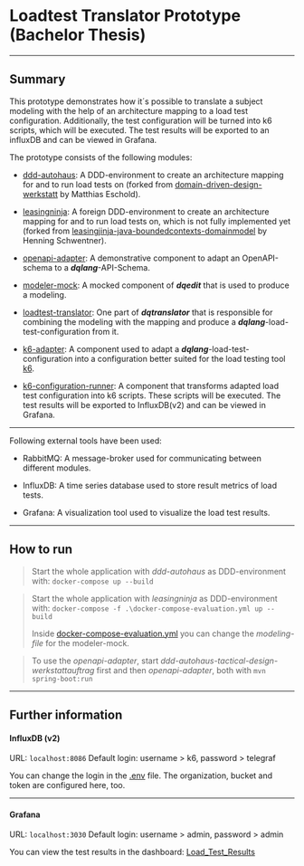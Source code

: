 # Loadtest Translator Prototype (Bachelor Thesis)

---
## Summary

This prototype demonstrates how it´s possible to translate a 
subject modeling with the help of an architecture mapping to a load test 
configuration. Additionally, the test configuration will be turned into 
k6 scripts, which will be executed. The test results will be exported to an
influxDB and can be viewed in Grafana.

The prototype consists of the following modules:

- [ddd-autohaus](https://github.com/dqualizer/loadtest-translator-prototype/tree/main/ddd-autohaus-tactical-design-werkstattauftrag):
A DDD-environment to create an architecture mapping for and to run load tests on (forked from [domain-driven-design-werkstatt](https://github.com/MatthiasEschhold/domain-driven-design-werkstatt) by Matthias Eschold).

- [leasingninja](https://github.com/dqualizer/loadtest-translator-prototype/tree/main/leasingninja):
A foreign DDD-environment to create an architecture mapping for and to run load tests on, which is not fully implemented yet
(forked from [leasingjinja-java-boundedcontexts-domainmodel](https://github.com/leasingninja/leasingninja-java-boundedcontexts-domainmodel) by Henning Schwentner).

- [openapi-adapter](https://github.com/dqualizer/loadtest-translator-prototype/tree/main/openapi-adapter):
A demonstrative component to adapt an OpenAPI-schema to a _**dqlang**_-API-Schema.

- [modeler-mock](https://github.com/dqualizer/loadtest-translator-prototype/tree/main/modeler-mock):
A mocked component of _**dqedit**_ that is used to produce a modeling.

- [loadtest-translator](https://github.com/dqualizer/loadtest-translator-prototype/tree/main/loadtest-translator):
One part of _**dqtranslator**_ that is responsible for combining the modeling 
with the mapping and produce a _**dqlang**_-load-test-configuration from it.

- [k6-adapter](https://github.com/dqualizer/loadtest-translator-prototype/tree/main/k6-adapter):
A component used to adapt a _**dqlang**_-load-test-configuration into a configuration
better suited for the load testing tool [k6](https://k6.io/docs/).

- [k6-configuration-runner](https://github.com/dqualizer/loadtest-translator-prototype/tree/main/k6-configuration-runner):
A component that transforms adapted load test configuration into k6 scripts.
These scripts will be executed. The test results will be exported to InfluxDB(v2) and
can be viewed in Grafana.
---
Following external tools have been used:

- RabbitMQ: A message-broker used for communicating between different modules.

- InfluxDB: A time series database used to store result metrics of load tests.

- Grafana: A visualization tool used to visualize the load test results.

---
## How to run

> Start the whole application with _ddd-autohaus_ as DDD-environment with: `docker-compose up --build`

> Start the whole application with _leasingninja_ as DDD-environment with: `docker-compose -f .\docker-compose-evaluation.yml up --build`
>
> Inside [docker-compose-evaluation.yml](https://github.com/dqualizer/loadtest-translator-prototype/blob/main/docker-compose-evaluation.yml) 
> you can change the _modeling-file_ for the modeler-mock.


> To use the _openapi-adapter_, start _ddd-autohaus-tactical-design-werkstattauftrag_ first and then _openapi-adapter_, both with `mvn spring-boot:run`

---
## Further information

#### InfluxDB (v2)

URL: `localhost:8086`
Default login: username > k6,  password > telegraf

You can change the login in the [.env](env/.env) file.
The organization, bucket and token are configured here, too.

---
#### Grafana

URL: `localhost:3030`
Default login: username > admin, password > admin

You can view the test results in the dashboard: [Load_Test_Results](docker-config/grafana/my-dashboards/home.json)
